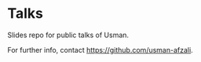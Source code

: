 # Talks

Slides repo for public talks of Usman.

For further info, contact <https://github.com/usman-afzali>.
